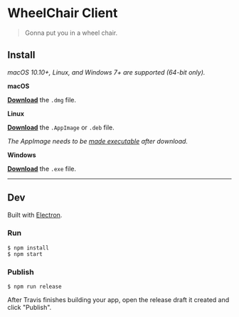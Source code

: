 # WheelChair Client

> Gonna put you in a wheel chair.


## Install

*macOS 10.10+, Linux, and Windows 7+ are supported (64-bit only).*

**macOS**

[**Download**](https://github.com/MasterP-kr/wheelchair-client/releases/latest) the `.dmg` file.

**Linux**

[**Download**](https://github.com/MasterP-kr/wheelchair-client/releases/latest) the `.AppImage` or `.deb` file.

*The AppImage needs to be [made executable](http://discourse.appimage.org/t/how-to-make-an-appimage-executable/80) after download.*

**Windows**

[**Download**](https://github.com/MasterP-kr/wheelchair-client/releases/latest) the `.exe` file.


---


## Dev

Built with [Electron](https://electronjs.org).

### Run

```
$ npm install
$ npm start
```

### Publish

```
$ npm run release
```

After Travis finishes building your app, open the release draft it created and click "Publish".
